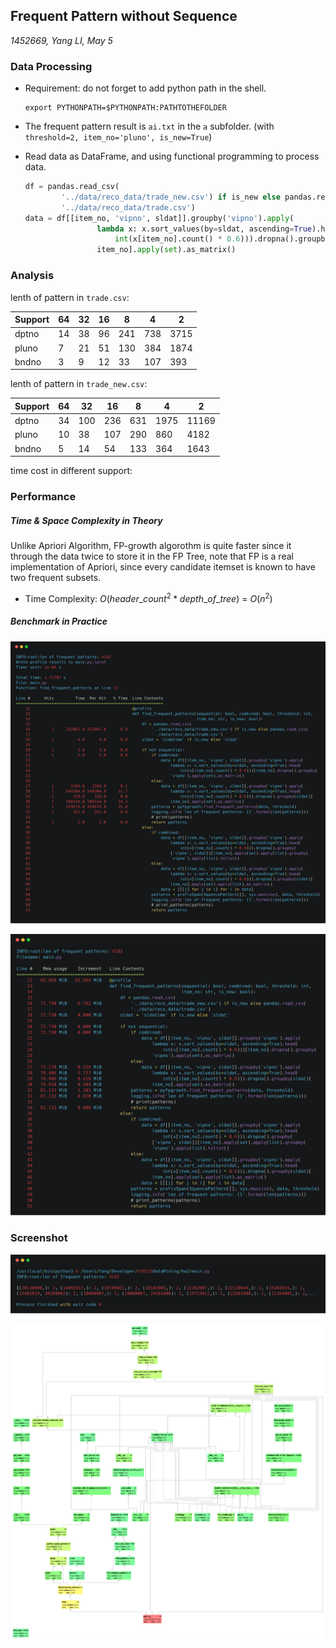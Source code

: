## Frequent Pattern without Sequence

*1452669, Yang LI, May 5*

### Data Processing

- Requirement: do not forget to add python path in the shell.

  ```shell
  export PYTHONPATH=$PYTHONPATH:PATHTOTHEFOLDER
  ```

- The frequent pattern result is `ai.txt` in the `a` subfolder. (with `threshold=2, item_no='pluno', is_new=True`)

- Read data as DataFrame, and using functional programming to process data.

  ```python
  df = pandas.read_csv(
          '../data/reco_data/trade_new.csv') if is_new else pandas.read_csv(
          '../data/reco_data/trade.csv')
  data = df[[item_no, 'vipno', sldat]].groupby('vipno').apply(
                  lambda x: x.sort_values(by=sldat, ascending=True).head(
                      int(x[item_no].count() * 0.6))).dropna().groupby(sldat)[
                  item_no].apply(set).as_matrix()
  ```

### Analysis

lenth of pattern in `trade.csv`:

| Support | 64   | 32   | 16   | 8    | 4    | 2    |
| ------- | ---- | ---- | ---- | ---- | ---- | ---- |
| dptno   | 14   | 38   | 96   | 241  | 738  | 3715 |
| pluno   | 7    | 21   | 51   | 130  | 384  | 1874 |
| bndno   | 3    | 9    | 12   | 33   | 107  | 393  |

lenth of pattern in `trade_new.csv`:

| Support | 64   | 32   | 16   | 8    | 4    | 2     |
| ------- | ---- | ---- | ---- | ---- | ---- | ----- |
| dptno   | 34   | 100  | 236  | 631  | 1975 | 11169 |
| pluno   | 10   | 38   | 107  | 290  | 860  | 4182  |
| bndno   | 5    | 14   | 54   | 133  | 364  | 1643  |

time cost in different support:



### Performance

##### Time & Space Complexity in Theory

Unlike Apriori Algorithm, FP-growth algorothm is quite faster since it through the data twice to store it in the FP Tree, note that FP is a real implementation of Apriori, since every candidate itemset is known to have two frequent subsets. 

- Time Complexity: $O(header\_count^2 * depth\_of\_tree)$ =  $O(n^2)$

##### Benchmark in Practice

![](../res/ailine.png)

![](../res/aimem.png)

### Screenshot

![](../res/ai.png)

![](../res/aiprofile.png)